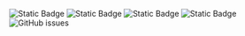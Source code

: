 ![Static Badge](https://img.shields.io/badge/blacklists-60-000000) ![Static Badge](https://img.shields.io/badge/blacklisted-2580516-cc0000) ![Static Badge](https://img.shields.io/badge/whitelisted-2244-00CC00) ![Static Badge](https://img.shields.io/badge/streaming_blacklist-28107-000000) ![GitHub issues](https://img.shields.io/github/issues/fabriziosalmi/blacklists)
